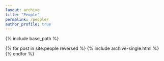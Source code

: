 ```yaml
---
layout: archive
title: "People"
permalink: /people/
author_profile: true
---
```



{% include base_path %}

{% for post in site.people reversed %}
  {% include archive-single.html %}
{% endfor %}
